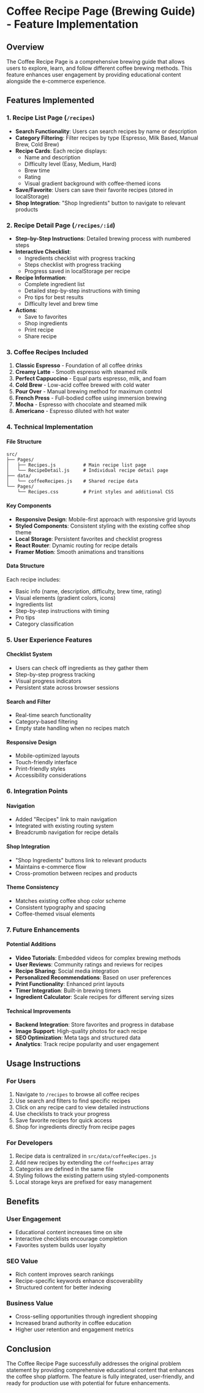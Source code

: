 # Coffee Recipe Page (Brewing Guide) - Feature Implementation

## Overview
The Coffee Recipe Page is a comprehensive brewing guide that allows users to explore, learn, and follow different coffee brewing methods. This feature enhances user engagement by providing educational content alongside the e-commerce experience.

## Features Implemented

### 1. Recipe List Page (`/recipes`)
- **Search Functionality**: Users can search recipes by name or description
- **Category Filtering**: Filter recipes by type (Espresso, Milk Based, Manual Brew, Cold Brew)
- **Recipe Cards**: Each recipe displays:
  - Name and description
  - Difficulty level (Easy, Medium, Hard)
  - Brew time
  - Rating
  - Visual gradient background with coffee-themed icons
- **Save/Favorite**: Users can save their favorite recipes (stored in localStorage)
- **Shop Integration**: "Shop Ingredients" button to navigate to relevant products

### 2. Recipe Detail Page (`/recipes/:id`)
- **Step-by-Step Instructions**: Detailed brewing process with numbered steps
- **Interactive Checklist**: 
  - Ingredients checklist with progress tracking
  - Steps checklist with progress tracking
  - Progress saved in localStorage per recipe
- **Recipe Information**:
  - Complete ingredient list
  - Detailed step-by-step instructions with timing
  - Pro tips for best results
  - Difficulty level and brew time
- **Actions**:
  - Save to favorites
  - Shop ingredients
  - Print recipe
  - Share recipe

### 3. Coffee Recipes Included
1. **Classic Espresso** - Foundation of all coffee drinks
2. **Creamy Latte** - Smooth espresso with steamed milk
3. **Perfect Cappuccino** - Equal parts espresso, milk, and foam
4. **Cold Brew** - Low-acid coffee brewed with cold water
5. **Pour Over** - Manual brewing method for maximum control
6. **French Press** - Full-bodied coffee using immersion brewing
7. **Mocha** - Espresso with chocolate and steamed milk
8. **Americano** - Espresso diluted with hot water

### 4. Technical Implementation

#### File Structure
```
src/
├── Pages/
│   ├── Recipes.js          # Main recipe list page
│   └── RecipeDetail.js     # Individual recipe detail page
├── data/
│   └── coffeeRecipes.js    # Shared recipe data
└── Pages/
    └── Recipes.css         # Print styles and additional CSS
```

#### Key Components
- **Responsive Design**: Mobile-first approach with responsive grid layouts
- **Styled Components**: Consistent styling with the existing coffee shop theme
- **Local Storage**: Persistent favorites and checklist progress
- **React Router**: Dynamic routing for recipe details
- **Framer Motion**: Smooth animations and transitions

#### Data Structure
Each recipe includes:
- Basic info (name, description, difficulty, brew time, rating)
- Visual elements (gradient colors, icons)
- Ingredients list
- Step-by-step instructions with timing
- Pro tips
- Category classification

### 5. User Experience Features

#### Checklist System
- Users can check off ingredients as they gather them
- Step-by-step progress tracking
- Visual progress indicators
- Persistent state across browser sessions

#### Search and Filter
- Real-time search functionality
- Category-based filtering
- Empty state handling when no recipes match

#### Responsive Design
- Mobile-optimized layouts
- Touch-friendly interface
- Print-friendly styles
- Accessibility considerations

### 6. Integration Points

#### Navigation
- Added "Recipes" link to main navigation
- Integrated with existing routing system
- Breadcrumb navigation for recipe details

#### Shop Integration
- "Shop Ingredients" buttons link to relevant products
- Maintains e-commerce flow
- Cross-promotion between recipes and products

#### Theme Consistency
- Matches existing coffee shop color scheme
- Consistent typography and spacing
- Coffee-themed visual elements

### 7. Future Enhancements

#### Potential Additions
- **Video Tutorials**: Embedded videos for complex brewing methods
- **User Reviews**: Community ratings and reviews for recipes
- **Recipe Sharing**: Social media integration
- **Personalized Recommendations**: Based on user preferences
- **Print Functionality**: Enhanced print layouts
- **Timer Integration**: Built-in brewing timers
- **Ingredient Calculator**: Scale recipes for different serving sizes

#### Technical Improvements
- **Backend Integration**: Store favorites and progress in database
- **Image Support**: High-quality photos for each recipe
- **SEO Optimization**: Meta tags and structured data
- **Analytics**: Track recipe popularity and user engagement

## Usage Instructions

### For Users
1. Navigate to `/recipes` to browse all coffee recipes
2. Use search and filters to find specific recipes
3. Click on any recipe card to view detailed instructions
4. Use checklists to track your progress
5. Save favorite recipes for quick access
6. Shop for ingredients directly from recipe pages

### For Developers
1. Recipe data is centralized in `src/data/coffeeRecipes.js`
2. Add new recipes by extending the `coffeeRecipes` array
3. Categories are defined in the same file
4. Styling follows the existing pattern using styled-components
5. Local storage keys are prefixed for easy management

## Benefits

### User Engagement
- Educational content increases time on site
- Interactive checklists encourage completion
- Favorites system builds user loyalty

### SEO Value
- Rich content improves search rankings
- Recipe-specific keywords enhance discoverability
- Structured content for better indexing

### Business Value
- Cross-selling opportunities through ingredient shopping
- Increased brand authority in coffee education
- Higher user retention and engagement metrics

## Conclusion
The Coffee Recipe Page successfully addresses the original problem statement by providing comprehensive educational content that enhances the coffee shop platform. The feature is fully integrated, user-friendly, and ready for production use with potential for future enhancements.

